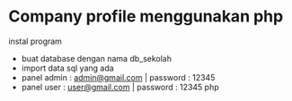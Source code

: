 # Company profile menggunakan php
instal program
- buat database dengan nama db_sekolah
- import data sql yang ada
- panel admin : admin@gmail.com | password : 12345
- panel user : user@gmail.com | password : 12345
php
